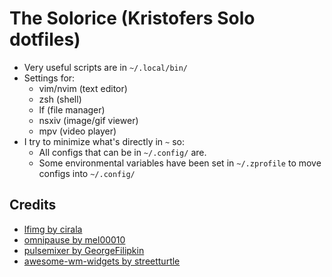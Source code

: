 # The Solorice (Kristofers Solo dotfiles)

- Very useful scripts are in `~/.local/bin/`
- Settings for:
	- vim/nvim (text editor)
	- zsh (shell)
	- lf (file manager)
	- nsxiv (image/gif viewer)
	- mpv (video player)
- I try to minimize what's directly in `~` so:
	- All configs that can be in `~/.config/` are.
	- Some environmental variables have been set in `~/.zprofile` to move configs into `~/.config/`


## Credits
- [lfimg by cirala](https://github.com/cirala/lfimg)
- [omnipause by mel00010](https://github.com/mel00010/OmniPause)
- [pulsemixer by GeorgeFilipkin](https://github.com/GeorgeFilipkin/pulsemixer)
- [awesome-wm-widgets by streetturtle](https://github.com/streetturtle/awesome-wm-widgets)

